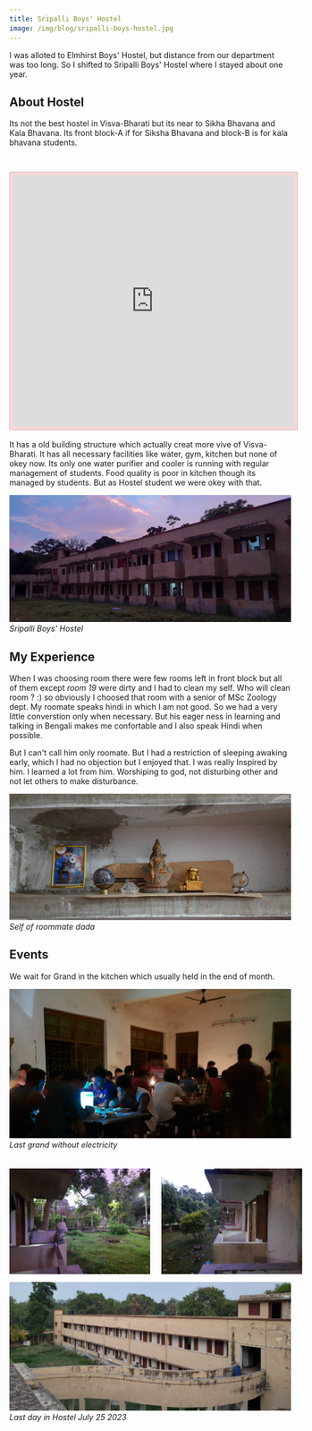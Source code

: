 ```yaml
---
title: Sripalli Boys' Hostel
image: /img/blog/sripalli-boys-hostel.jpg
---
```


I was alloted to Elmhirst Boys' Hostel, but distance from our department was too long. So I shifted to Sripalli Boys' Hostel where I stayed about one year.

## About Hostel


Its not the best hostel in Visva-Bharati but its near to Sikha Bhavana and Kala Bhavana. Its front block-A if for Siksha Bhavana and block-B is for kala bhavana students.


<iframe src="https://www.google.com/maps/embed?pb=!1m14!1m8!1m3!1d14615.297434449187!2d87.6796238!3d23.6822384!3m2!1i1024!2i768!4f13.1!3m3!1m2!1s0x39f9dcc246314d17%3A0x8b8d0e29dd9e301a!2sSripalli%20Boys%20Hostel%20(Nanda%20Sadan)%2C%20Visva-Bharati!5e0!3m2!1sen!2sin!4v1704380635557!5m2!1sen!2sin" width="100%" height="450" style="margin-top:30px;border:0;background-color:rgba(255, 0, 0, 0.15);border: solid 1px rgba(147, 147, 147, 0.4901960784);padding: 5px;" allowfullscreen="" loading="lazy" referrerpolicy="no-referrer-when-downgrade"></iframe>


 It has a old building structure which actually creat more vive of Visva-Bharati. It has all necessary facilities like water, gym, kitchen but none of okey now.  Its only one water purifier and cooler is running with regular management of students. Food quality is poor in kitchen though its managed by students. But as Hostel student we were okey with that.

![Sripalli Boys' Hostel](/img/blog/sripalli-boys-hostel.jpg)
*Sripalli Boys' Hostel*

## My Experience

When I was choosing room there were few rooms left in front block but all of them except *room 19* were dirty and I had to clean my self. Who will clean room ? :) so obviously I choosed that room with a senior of MSc Zoology dept. My roomate speaks hindi in which I am not good. So we had a very little converstion only when necessary. But his eager ness in learning and talking in Bengali makes me confortable and I also speak Hindi when possible.

But I can't call him only roomate. But I had a restriction of sleeping awaking early, which I had no objection but I enjoyed that. I was really Inspired by him. I learned a lot from him. Worshiping to god, not disturbing other and not let others to make disturbance.

![hindu gods in hostel](/img/blog/sripalli-boys-hostel-god.jpg)
*Self of roommate dada*


 

## Events
We wait for Grand in the kitchen which usually held in the end of month.

![grand nandan hostel](/img/blog/sripalli-boys-hostel-canteen-grand.jpg)
*Last grand without electricity*


<div style="display: flex;justify-content:space-around;gap: 20px;padding: 20px 0 0 0;">
    <img src="/img/blog/sripalli-boys-hostel-balcony-left.jpg" alt="art on walls" style="width: 50%; height: auto;">
    <img src="/img/blog/sripalli-boys-hostel-balcony-right.jpg" alt="art on walls" style="width: 50%; height: auto;">
</div>



![sripalli-boys-hostel](/img/blog/sripalli-boys-hostel-balcony-from-cilling.jpg)
*Last day in Hostel July 25 2023*